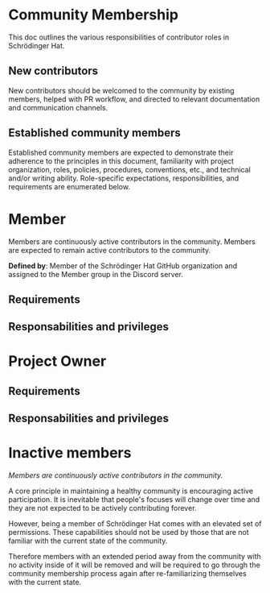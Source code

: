 # Community Membership

This doc outlines the various responsibilities of contributor roles in Schrödinger Hat.

## New contributors

New contributors should be welcomed to the community by existing members, helped with PR workflow, and directed to relevant documentation and communication channels.

## Established community members

Established community members are expected to demonstrate their adherence to the principles in this document, familiarity with project organization, roles, policies, procedures, conventions, etc., and technical and/or writing ability. Role-specific expectations, responsibilities, and requirements are enumerated below.

# Member

Members are continuously active contributors in the community. Members are expected to remain active contributors to the community.

**Defined by**: Member of the Schrödinger Hat GitHub organization and assigned to the Member group in the Discord server.

## Requirements

## Responsabilities and privileges

# Project Owner

## Requirements

## Responsabilities and privileges

# Inactive members

_Members are continuously active contributors in the community._

A core principle in maintaining a healthy community is encouraging active participation. It is inevitable that people's focuses will change over time and they are not expected to be actively contributing forever.

However, being a member of Schrödinger Hat comes with an elevated set of permissions. These capabilities should not be used by those that are not familiar with the current state of the community.

Therefore members with an extended period away from the community with no activity inside of it will be removed and will be required to go through the community membership process again after re-familiarizing themselves with the current state.